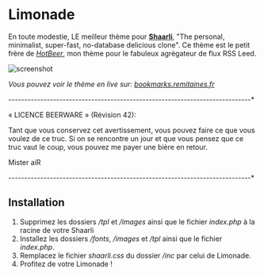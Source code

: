 Limonade
============
En toute modestie, LE meilleur thème pour [**Shaarli**](https://github.com/sebsauvage/Shaarli), "The personal, minimalist, super-fast, no-database delicious clone". 
Ce thème est le petit frère de [*HotBeer*](https://github.com/misterair/HotBeer), mon thème pour le fabuleux agrégateur de flux RSS Leed.


![screenshot](http://remitaines.com/wp-content/uploads/2014/01/6-Shaarli-Limonade-screenshot2.png)

*Vous pouvez voir le thème en live sur: [bookmarks.remitaines.fr](http://bookmarks.remitaines.fr)*

----------------------------------------------------------------------------*

« LICENCE BEERWARE » (Révision 42):

Tant que vous conservez cet avertissement, vous pouvez faire ce que vous voulez de ce truc. Si on se rencontre un jour et que vous pensez que ce truc vaut le coup, vous pouvez me payer une bière en retour.

Mister aiR

----------------------------------------------------------------------------*

Installation
-----------------
1. Supprimez les dossiers */tpl* et */images* ainsi que le fichier *index.php* à la racine de votre Shaarli
2. Installez les dossiers */fonts*, */images* et */tpl* ainsi que le fichier *index.php*.
3. Remplacez le fichier *shaarli.css* du dossier */inc* par celui de Limonade.
4. Profitez de votre Limonade !


